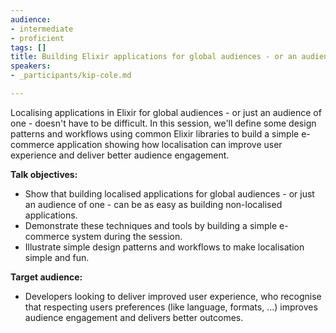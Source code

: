 ```yaml
---
audience:
- intermediate
- proficient
tags: []
title: Building Elixir applications for global audiences - or an audience of one
speakers:
- _participants/kip-cole.md

---
```

Localising applications in Elixir for global audiences - or just an audience of one - doesn't have to be difficult. In this session, we'll define some design patterns and workflows using common Elixir libraries to build a simple e-commerce application showing how localisation can improve user experience and deliver better audience engagement.

  
**Talk objectives:**

* Show that building localised applications for global audiences - or just an audience of one - can be as easy as building non-localised applications.
* Demonstrate these techniques and tools by building a simple e-commerce system during the session.
* Illustrate simple design patterns and workflows to make localisation simple and fun.

**Target audience:**

* Developers looking to deliver improved user experience, who recognise that respecting users preferences (like language, formats, ...) improves audience engagement and delivers better outcomes.